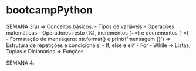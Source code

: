 # bootcampPython

SEMANA 3:\n
 => Conceitos básicos:
    - Tipos de variáveis
    - Operações matemáticas
    - Operadores resto (%), incrementos (+=) e decrementos (-=)
    - Formatação de mensagens: str.format() e print(f'mensagem {}')
=> Estrutura de repetições e condicionais:
    - If, else e elif
    - For
    - While
=> Listas, Tuplas e Dicionários
=> Funções

SEMANA 4:
